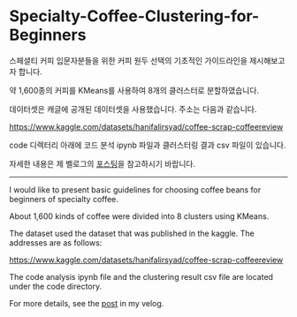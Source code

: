 # Specialty-Coffee-Clustering-for-Beginners

스페셜티 커피 입문자분들을 위한 커피 원두 선택의 기초적인 가이드라인을 제시해보고자 합니다.

약 1,600종의 커피를 KMeans를 사용하여 8개의 클러스터로 분할하였습니다.

데이터셋은 캐글에 공개된 데이터셋을 사용했습니다. 주소는 다음과 같습니다.

https://www.kaggle.com/datasets/hanifalirsyad/coffee-scrap-coffeereview

code 디렉터리 아래에 코드 분석 ipynb 파일과 클러스터링 결과 csv 파일이 있습니다. 

자세한 내용은 제 벨로그의 [포스팅](https://velog.io/@kyyle/%EC%8A%A4%ED%8E%98%EC%85%9C%ED%8B%B0-%EC%BB%A4%ED%94%BC-%EC%8B%9C%EC%9E%91%EB%A5%BC-%EB%8F%95%EA%B8%B0-%EC%9C%84%ED%95%9C-%EB%B9%84%EC%A7%80%EB%8F%84%ED%95%99%EC%8A%B5-%EA%B8%B0%EB%B0%98-%EC%BB%A4%ED%94%BC-%EC%9B%90%EB%91%90-%EB%B6%84%EB%A5%98)을 참고하시기 바랍니다.


---

I would like to present basic guidelines for choosing coffee beans for beginners of specialty coffee.

About 1,600 kinds of coffee were divided into 8 clusters using KMeans.

The dataset used the dataset that was published in the kaggle. The addresses are as follows:

https://www.kaggle.com/datasets/hanifalirsyad/coffee-scrap-coffeereview

The code analysis ipynb file and the clustering result csv file are located under the code directory.

For more details, see the [post](https://velog.io/@kyyle/%EC%8A%A4%ED%8E%98%EC%85%9C%ED%8B%B0-%EC%BB%A4%ED%94%BC-%EC%8B%9C%EC%9E%91%EB%A5%BC-%EB%8F%95%EA%B8%B0-%EC%9C%84%ED%95%9C-%EB%B9%84%EC%A7%80%EB%8F%84%ED%95%99%EC%8A%B5-%EA%B8%B0%EB%B0%98-%EC%BB%A4%ED%94%BC-%EC%9B%90%EB%91%90-%EB%B6%84%EB%A5%98) in my velog.
